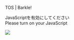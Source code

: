 TOS | Barkle!

JavaScriptを有効にしてください  
Please turn on your JavaScript

![](/static-assets/splash.png?1730379339683)